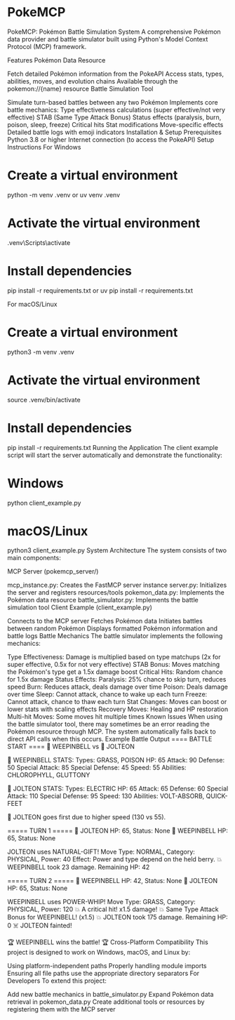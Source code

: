 # PokeMCP
PokeMCP: Pokémon Battle Simulation System
A comprehensive Pokémon data provider and battle simulator built using Python's Model Context Protocol (MCP) framework.

Features
Pokémon Data Resource

Fetch detailed Pokémon information from the PokeAPI
Access stats, types, abilities, moves, and evolution chains
Available through the pokemon://{name} resource
Battle Simulation Tool

Simulate turn-based battles between any two Pokémon
Implements core battle mechanics:
Type effectiveness calculations (super effective/not very effective)
STAB (Same Type Attack Bonus)
Status effects (paralysis, burn, poison, sleep, freeze)
Critical hits
Stat modifications
Move-specific effects
Detailed battle logs with emoji indicators
Installation & Setup
Prerequisites
Python 3.8 or higher
Internet connection (to access the PokeAPI)
Setup Instructions
For Windows
# Create a virtual environment
python -m venv .venv
or
uv venv .venv

# Activate the virtual environment
.venv\Scripts\activate

# Install dependencies
pip install -r requirements.txt
or
uv pip install -r requirements.txt


For macOS/Linux
# Create a virtual environment
python3 -m venv .venv

# Activate the virtual environment
source .venv/bin/activate

# Install dependencies
pip install -r requirements.txt
Running the Application
The client example script will start the server automatically and demonstrate the functionality:

# Windows
python client_example.py

# macOS/Linux
python3 client_example.py
System Architecture
The system consists of two main components:

MCP Server (pokemcp_server/)

mcp_instance.py: Creates the FastMCP server instance
server.py: Initializes the server and registers resources/tools
pokemon_data.py: Implements the Pokémon data resource
battle_simulator.py: Implements the battle simulation tool
Client Example (client_example.py)

Connects to the MCP server
Fetches Pokémon data
Initiates battles between random Pokémon
Displays formatted Pokémon information and battle logs
Battle Mechanics
The battle simulator implements the following mechanics:

Type Effectiveness: Damage is multiplied based on type matchups (2x for super effective, 0.5x for not very effective)
STAB Bonus: Moves matching the Pokémon's type get a 1.5x damage boost
Critical Hits: Random chance for 1.5x damage
Status Effects:
Paralysis: 25% chance to skip turn, reduces speed
Burn: Reduces attack, deals damage over time
Poison: Deals damage over time
Sleep: Cannot attack, chance to wake up each turn
Freeze: Cannot attack, chance to thaw each turn
Stat Changes: Moves can boost or lower stats with scaling effects
Recovery Moves: Healing and HP restoration
Multi-hit Moves: Some moves hit multiple times
Known Issues
When using the battle simulator tool, there may sometimes be an error reading the Pokémon resource through MCP. The system automatically falls back to direct API calls when this occurs.
Example Battle Output
==== BATTLE START ====
🔴 WEEPINBELL vs 🔵 JOLTEON

🔴 WEEPINBELL STATS:
  Types: GRASS, POISON
  HP: 65
  Attack: 90
  Defense: 50
  Special Attack: 85
  Special Defense: 45
  Speed: 55
  Abilities: CHLOROPHYLL, GLUTTONY

🔵 JOLTEON STATS:
  Types: ELECTRIC
  HP: 65
  Attack: 65
  Defense: 60
  Special Attack: 110
  Special Defense: 95
  Speed: 130
  Abilities: VOLT-ABSORB, QUICK-FEET

🔵 JOLTEON goes first due to higher speed (130 vs 55).

===== TURN 1 =====
🔵 JOLTEON HP: 65, Status: None
🔴 WEEPINBELL HP: 65, Status: None

JOLTEON uses NATURAL-GIFT!
Move Type: NORMAL, Category: PHYSICAL, Power: 40
Effect: Power and type depend on the held berry.
💥 WEEPINBELL took 23 damage. Remaining HP: 42

===== TURN 2 =====
🔴 WEEPINBELL HP: 42, Status: None
🔵 JOLTEON HP: 65, Status: None

WEEPINBELL uses POWER-WHIP!
Move Type: GRASS, Category: PHYSICAL, Power: 120
💥 A critical hit! x1.5 damage!
💥 Same Type Attack Bonus for WEEPINBELL! (x1.5)
💥 JOLTEON took 175 damage. Remaining HP: 0
☠️ JOLTEON fainted!

🏆 WEEPINBELL wins the battle! 🏆
Cross-Platform Compatibility
This project is designed to work on Windows, macOS, and Linux by:

Using platform-independent paths
Properly handling module imports
Ensuring all file paths use the appropriate directory separators
For Developers
To extend this project:

Add new battle mechanics in battle_simulator.py
Expand Pokémon data retrieval in pokemon_data.py
Create additional tools or resources by registering them with the MCP server
